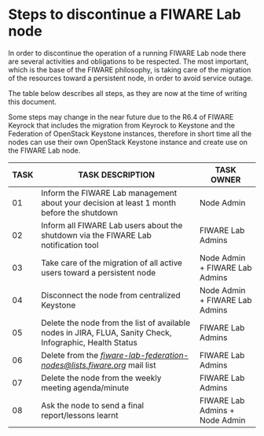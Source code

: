 # Steps to discontinue a FIWARE Lab node

In order to discontinue the operation of a running FIWARE Lab node there
are several activities and obligations to be respected. The most
important, which is the base of the FIWARE philosophy, is taking care of
the migration of the resources toward a persistent node, in order to
avoid service outage.

The table below describes all steps, as they are now at the time of
writing this document.

Some steps may change in the near future due to the R6.4 of FIWARE
Keyrock that includes the migration from Keyrock to Keystone and the
Federation of OpenStack Keystone instances, therefore in short time all
the nodes can use their own OpenStack Keystone instance and create use
on the FIWARE Lab node.

| **TASK** | **TASK DESCRIPTION** | **TASK OWNER** |
| --- | --- | --- |
| 01 | Inform the FIWARE Lab management about your decision at least 1 month before the shutdown | Node Admin |
| 02 | Inform all FIWARE Lab users about the shutdown via the FIWARE Lab notification tool | FIWARE Lab Admins |
| 03 | Take care of the migration of all active users toward a persistent node | Node Admin + FIWARE Lab Admins |
| 04 | Disconnect the node from centralized Keystone | Node Admin + FIWARE Lab Admins |
| 05 | Delete the node from the list of available nodes in JIRA, FLUA, Sanity Check, Infographic, Health Status | FIWARE Lab Admins |
| 06 | Delete from the [*fiware-lab-federation-nodes@lists.fiware.org*](mailto:fiware-lab-federation-nodes@lists.fiware.org) mail list | FIWARE Lab Admins |
| 07 | Delete the node from the weekly meeting agenda/minute | FIWARE Lab Admins |
| 08 | Ask the node to send a final report/lessons learnt | FIWARE Lab Admins + Node Admin|